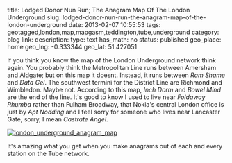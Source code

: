 title: Lodged Donor Nun Run; The Anagram Map Of The London Underground
slug: lodged-donor-nun-run-the-anagram-map-of-the-london-underground
date: 2013-02-07 10:55:53
tags: geotagged,london,map,mapgasm,teddington,tube,underground
category: blog
link: 
description: 
type: text
has_math: no
status: published
geo_place: home
geo_lng: -0.333344
geo_lat: 51.427051

If you think you know the map of the London Underground network think again. You probably think the Metropolitan Line runs between Amersham and Aldgate; but on this map it doesnt. Instead, it runs between *Ram Shame* and *Data Gel*. The southwest termini for the District Line are Richmond and Wimbledon. Maybe not. According to this map, *Inch Dorm* and *Bowel Mind* are the end of the line. It's good to know I used to live near *Foldaway Rhumba* rather than Fulham Broadway, that Nokia's central London office is just by *Apt Nodding* and I feel sorry for someone who lives near Lancaster Gate, sorry, I mean *Castrate Angel*.

[![london_underground_anagram_map](/wp-content/uploads/2013/02/london_underground_anagram_map-1024x686.png)](http://www.anagramtubemap.pwp.blueyonder.co.uk/ "http://www.anagramtubemap.pwp.blueyonder.co.uk/")

It's amazing what you get when you make anagrams out of each and every station on the Tube network.





